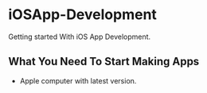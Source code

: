 # iOSApp-Development
Getting started With iOS App Development.

## What You Need To Start Making Apps
- Apple computer with latest version.
